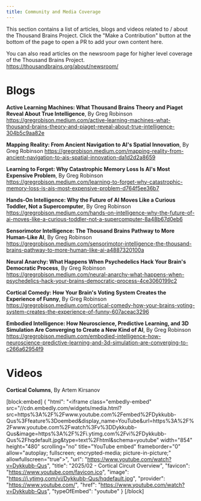 ```yaml
---
title: Community and Media Coverage
---
```


This section contains a list of articles, blogs and videos related to / about the Thousand Brains Project.  Click the "Make a Contribution" button at the bottom of the page to open a PR to add your own content here.

You can also read articles on the newsroom page for higher level coverage of the Thousand Brains Project. https://thousandbrains.org/about/newsroom/


# Blogs

**Active Learning Machines: What Thousand Brains Theory and Piaget Reveal About True Intelligence**, By Greg Robinson
<https://gregrobison.medium.com/active-learning-machines-what-thousand-brains-theory-and-piaget-reveal-about-true-intelligence-304b5c9aa82e>

**Mapping Reality: From Ancient Navigation to AI's Spatial Innovation**, By Greg Robinson
<https://gregrobison.medium.com/mapping-reality-from-ancient-navigation-to-ais-spatial-innovation-da1d2d2a8659>

**Learning to Forget: Why Catastrophic Memory Loss Is AI's Most Expensive Problem**, By Greg Robinson
<https://gregrobison.medium.com/learning-to-forget-why-catastrophic-memory-loss-is-ais-most-expensive-problem-d764f5ee36b7>

**Hands-On Intelligence: Why the Future of AI Moves Like a Curious Toddler, Not a Supercomputer**, By Greg Robinson
<https://gregrobison.medium.com/hands-on-intelligence-why-the-future-of-ai-moves-like-a-curious-toddler-not-a-supercomputer-8a48b67d0eb6>

**Sensorimotor Intelligence: The Thousand Brains Pathway to More Human-Like AI**, By Greg Robinson
<https://gregrobison.medium.com/sensorimotor-intelligence-the-thousand-brains-pathway-to-more-human-like-ai-a4887320100a>

**Neural Anarchy: What Happens When Psychedelics Hack Your Brain's Democratic Process**, By Greg Robinson
<https://gregrobison.medium.com/neural-anarchy-what-happens-when-psychedelics-hack-your-brains-democratic-process-4ce3060199c2>

**Cortical Comedy: How Your Brain's Voting System Creates the Experience of Funny**, By Greg Robinson
<https://gregrobison.medium.com/cortical-comedy-how-your-brains-voting-system-creates-the-experience-of-funny-607aceac3296>

**Embodied Intelligence: How Neuroscience, Predictive Learning, and 3D Simulation Are Converging to Create a New Kind of AI**, By Greg Robinson
<https://gregrobison.medium.com/embodied-intelligence-how-neuroscience-predictive-learning-and-3d-simulation-are-converging-to-c266a62954f9>

# Videos

**Cortical Columns**, By Artem Kirsanov

[block:embed]
{
  "html": "<iframe class=\"embedly-embed\" src=\"//cdn.embedly.com/widgets/media.html?src=https%3A%2F%2Fwww.youtube.com%2Fembed%2FDykkubb-Qus%3Ffeature%3Doembed&display_name=YouTube&url=https%3A%2F%2Fwww.youtube.com%2Fwatch%3Fv%3DDykkubb-Qus&image=https%3A%2F%2Fi.ytimg.com%2Fvi%2FDykkubb-Qus%2Fhqdefault.jpg&type=text%2Fhtml&schema=youtube\" width=\"854\" height=\"480\" scrolling=\"no\" title=\"YouTube embed\" frameborder=\"0\" allow=\"autoplay; fullscreen; encrypted-media; picture-in-picture;\" allowfullscreen=\"true\"></iframe>",
  "url": "https://www.youtube.com/watch?v=Dykkubb-Qus",
  "title": "2025/02 - Cortical Circuit Overview",
  "favicon": "https://www.youtube.com/favicon.ico",
  "image": "https://i.ytimg.com/vi/Dykkubb-Qus/hqdefault.jpg",
  "provider": "https://www.youtube.com/",
  "href": "https://www.youtube.com/watch?v=Dykkubb-Qus",
  "typeOfEmbed": "youtube"
}
[/block]

